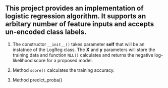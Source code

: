 ## This project provides an implementation of logistic regression algorithm. It supports an arbitary number of feature inputs and accepts un-encoded class labels.

1) The constructor ` __init__() ` takes parameter **self** that will be an instatnce of the LogReg class. The **X** and **y** parameters will store the training data and function `NLL()` calculates and returns the negative log-likelihood score for a proposed model.

2) Method `score()` calculates the training accuracy.

3) Method predict_proba() 
